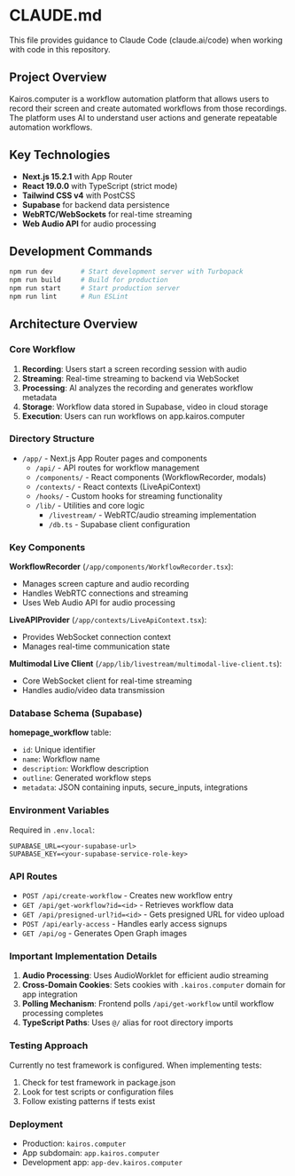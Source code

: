 # CLAUDE.md

This file provides guidance to Claude Code (claude.ai/code) when working with code in this repository.

## Project Overview

Kairos.computer is a workflow automation platform that allows users to record their screen and create automated workflows from those recordings. The platform uses AI to understand user actions and generate repeatable automation workflows.

## Key Technologies

- **Next.js 15.2.1** with App Router
- **React 19.0.0** with TypeScript (strict mode)
- **Tailwind CSS v4** with PostCSS
- **Supabase** for backend data persistence
- **WebRTC/WebSockets** for real-time streaming
- **Web Audio API** for audio processing

## Development Commands

```bash
npm run dev       # Start development server with Turbopack
npm run build     # Build for production
npm run start     # Start production server
npm run lint      # Run ESLint
```

## Architecture Overview

### Core Workflow

1. **Recording**: Users start a screen recording session with audio
2. **Streaming**: Real-time streaming to backend via WebSocket
3. **Processing**: AI analyzes the recording and generates workflow metadata
4. **Storage**: Workflow data stored in Supabase, video in cloud storage
5. **Execution**: Users can run workflows on app.kairos.computer

### Directory Structure

- `/app/` - Next.js App Router pages and components
  - `/api/` - API routes for workflow management
  - `/components/` - React components (WorkflowRecorder, modals)
  - `/contexts/` - React contexts (LiveApiContext)
  - `/hooks/` - Custom hooks for streaming functionality
  - `/lib/` - Utilities and core logic
    - `/livestream/` - WebRTC/audio streaming implementation
    - `/db.ts` - Supabase client configuration

### Key Components

**WorkflowRecorder** (`/app/components/WorkflowRecorder.tsx`): 
- Manages screen capture and audio recording
- Handles WebRTC connections and streaming
- Uses Web Audio API for audio processing

**LiveAPIProvider** (`/app/contexts/LiveApiContext.tsx`):
- Provides WebSocket connection context
- Manages real-time communication state

**Multimodal Live Client** (`/app/lib/livestream/multimodal-live-client.ts`):
- Core WebSocket client for real-time streaming
- Handles audio/video data transmission

### Database Schema (Supabase)

**homepage_workflow** table:
- `id`: Unique identifier
- `name`: Workflow name
- `description`: Workflow description
- `outline`: Generated workflow steps
- `metadata`: JSON containing inputs, secure_inputs, integrations

### Environment Variables

Required in `.env.local`:
```
SUPABASE_URL=<your-supabase-url>
SUPABASE_KEY=<your-supabase-service-role-key>
```

### API Routes

- `POST /api/create-workflow` - Creates new workflow entry
- `GET /api/get-workflow?id=<id>` - Retrieves workflow data
- `GET /api/presigned-url?id=<id>` - Gets presigned URL for video upload
- `POST /api/early-access` - Handles early access signups
- `GET /api/og` - Generates Open Graph images

### Important Implementation Details

1. **Audio Processing**: Uses AudioWorklet for efficient audio streaming
2. **Cross-Domain Cookies**: Sets cookies with `.kairos.computer` domain for app integration
3. **Polling Mechanism**: Frontend polls `/api/get-workflow` until workflow processing completes
4. **TypeScript Paths**: Uses `@/` alias for root directory imports

### Testing Approach

Currently no test framework is configured. When implementing tests:
1. Check for test framework in package.json
2. Look for test scripts or configuration files
3. Follow existing patterns if tests exist

### Deployment

- Production: `kairos.computer`
- App subdomain: `app.kairos.computer`
- Development app: `app-dev.kairos.computer`